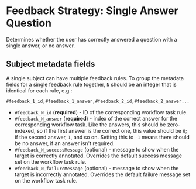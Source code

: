 # Feedback Strategy: Single Answer Question

Determines whether the user has correctly answered a question with a single answer, or no answer.

## Subject metadata fields

A single subject can have multiple feedback rules. To group the metadata fields for a single feedback rule together, `N` should be an integer that is identical for each rule, e.g.:

```
#feedback_1_id,#feedback_1_answer,#feedback_2_id,#feedback_2_answer...
```

- `#feedback_N_id` (**required**) - ID of the corresponding workflow task rule.
- `#feedback_N_answer` (**required**) - index of the correct answer for the corresponding workflow task. Like the answers, this should be zero-indexed, so if the first answer is the correct one, this value should be `0`; if the second answer, `1`, and so on. Setting this to `-1` means there should be no answer, if an answer isn't required.
- `#feedback_N_successMessage` (optional) - message to show when the target is correctly annotated. Overrides the default success message set on the workflow task rule.
- `#feedback_N_failureMessage` (optional) - message to show when the target is incorrectly annotated. Overrides the default failure message set on the workflow task rule.
